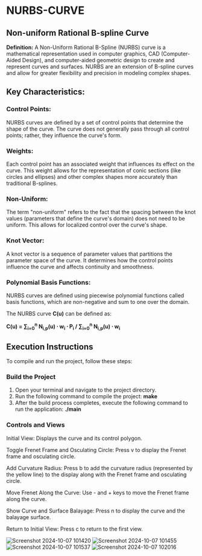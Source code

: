 # **NURBS-CURVE**

## **Non-uniform Rational B-spline Curve**

**Definition:** A Non-Uniform Rational B-Spline (NURBS) curve is a mathematical representation used in computer graphics, CAD (Computer-Aided Design), and computer-aided geometric design to create and represent curves and surfaces. NURBS are an extension of B-spline curves and allow for greater flexibility and precision in modeling complex shapes.

## **Key Characteristics:**

### **Control Points:**

NURBS curves are defined by a set of control points that determine the shape of the curve. The curve does not generally pass through all control points; rather, they influence the curve's form.

### **Weights:**

Each control point has an associated weight that influences its effect on the curve. This weight allows for the representation of conic sections (like circles and ellipses) and other complex shapes more accurately than traditional B-splines.

### **Non-Uniform:**

The term "non-uniform" refers to the fact that the spacing between the knot values (parameters that define the curve's domain) does not need to be uniform. This allows for localized control over the curve's shape.

### **Knot Vector:**

A knot vector is a sequence of parameter values that partitions the parameter space of the curve. It determines how the control points influence the curve and affects continuity and smoothness.

### **Polynomial Basis Functions:**

NURBS curves are defined using piecewise polynomial functions called basis functions, which are non-negative and sum to one over the domain.

The NURBS curve **C(u)** can be defined as:

**C(u) = ∑<sub>i=0</sub><sup>n</sup> N<sub>i,p</sub>(u) ⋅ w<sub>i</sub> ⋅ P<sub>i</sub> / ∑<sub>i=0</sub><sup>n</sup> N<sub>i,p</sub>(u) ⋅ w<sub>i</sub>**


## Execution Instructions

To compile and run the project, follow these steps:

### Build the Project

1. Open your terminal and navigate to the project directory.
2. Run the following command to compile the project: **make**
3. After the build process completes, execute the following command to run the application: **./main**

### Controls and Views

Initial View: Displays the curve and its control polygon.

Toggle Frenet Frame and Osculating Circle: Press v to display the Frenet frame and osculating circle.

Add Curvature Radius: Press b to add the curvature radius (represented by the yellow line) to the display along with the Frenet frame and osculating circle.

Move Frenet Along the Curve: Use - and + keys to move the Frenet frame along the curve.

Show Curve and Surface Balayage: Press n to display the curve and the balayage surface.

Return to Initial View: Press c to return to the first view.
 
![Screenshot 2024-10-07 101420](https://github.com/user-attachments/assets/d6a8722b-930d-4a49-bf6a-da95bbdef50e)
![Screenshot 2024-10-07 101455](https://github.com/user-attachments/assets/075fee76-9297-45b6-99ce-7edc5ba4bbc1)
![Screenshot 2024-10-07 101537](https://github.com/user-attachments/assets/58cbddb4-bbc2-4163-949b-1676e258bbee)
![Screenshot 2024-10-07 102016](https://github.com/user-attachments/assets/b84456c0-7fbf-41e5-80a8-4511aaced495)






